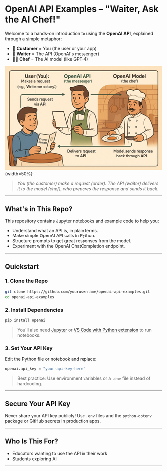 # OpenAI API Examples – "Waiter, Ask the AI Chef!"

Welcome to a hands-on introduction to using the **OpenAI API**, explained through a simple metaphor:

- 🧑 **Customer** = You (the user or your app)
- 🧾 **Waiter** = The API (OpenAI's messenger)
- 👨‍🍳 **Chef** = The AI model (like GPT-4)

![API Metaphor: Customer - Waiter - Chef](images/restaurant_analogy.png){width=50%}

> _You (the customer) make a request (order). The API (waiter) delivers it to the model (chef), who prepares the response and sends it back._

---

## What's in This Repo?

This repository contains Jupyter notebooks and example code to help you:

- Understand what an API is, in plain terms.
- Make simple OpenAI API calls in Python.
- Structure prompts to get great responses from the model.
- Experiment with the OpenAI ChatCompletion endpoint.

---

## Quickstart

### 1. Clone the Repo

```bash
git clone https://github.com/yourusername/openai-api-examples.git
cd openai-api-examples
````

### 2. Install Dependencies

```bash
pip install openai
```

> You'll also need [Jupyter](https://jupyter.org/) or [VS Code with Python extension](https://code.visualstudio.com/) to run notebooks.

### 3. Set Your API Key

Edit the Python file or notebook and replace:

```python
openai.api_key = "your-api-key-here"
```

> Best practice: Use environment variables or a `.env` file instead of hardcoding.

---

## Secure Your API Key

Never share your API key publicly! Use `.env` files and the `python-dotenv` package or GitHub secrets in production apps.

---

## Who Is This For?

* Educators wanting to use the API in their work
* Students exploring AI

---

